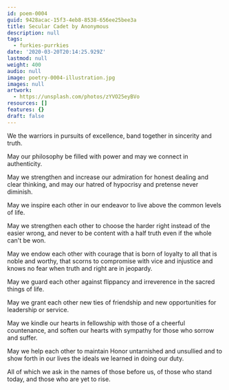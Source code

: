 ```yaml
---
id: poem-0004
guid: 9428acac-15f3-4eb8-8538-656ee25bee3a
title: Secular Cadet by Anonymous
description: null
tags:
  - furkies-purrkies
date: '2020-03-20T20:14:25.929Z'
lastmod: null
weight: 400
audio: null
image: poetry-0004-illustration.jpg
images: null
artwork:
  - https://unsplash.com/photos/zYVO25eyBVo
resources: []
features: {}
draft: false
---
```


We the warriors in pursuits of excellence, band together in sincerity and truth.

May our philosophy be filled with power and may we connect in authenticity.

May we strengthen and increase our admiration for honest dealing and clear thinking, and may our hatred of hypocrisy and pretense never diminish.

May we inspire each other in our endeavor to live above the common levels of life.

May we strengthen each other to choose the harder right instead of the easier wrong, and never to be content with a half truth even if the whole can't be won.

May we endow each other with courage that is born of loyalty to all that is noble and worthy, that scorns to compromise with vice and injustice and knows no fear when truth and right are in jeopardy.

May we guard each other against flippancy and irreverence in the sacred things of life.

May we grant each other new ties of friendship and new opportunities for leadership or service.

May we kindle our hearts in fellowship with those of a cheerful countenance, and soften our hearts with sympathy for those who sorrow and suffer.

May we help each other to maintain Honor untarnished and unsullied and to show forth in our lives the ideals we learned in doing our duty.

All of which we ask in the names of those before us, of those who stand today, and those who are yet to rise.
